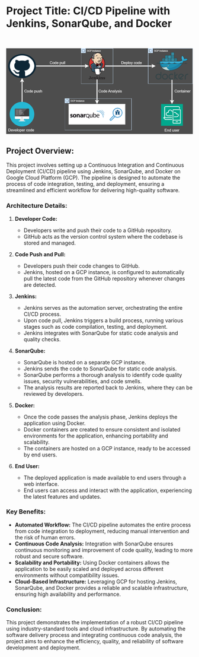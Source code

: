 # Project Title: CI/CD Pipeline with Jenkins, SonarQube, and Docker
<br>


![alt text](sonar-docker-2.png)



## **Project Overview:**
This project involves setting up a Continuous Integration and Continuous Deployment (CI/CD) pipeline using Jenkins, SonarQube, and Docker on Google Cloud Platform (GCP). The pipeline is designed to automate the process of code integration, testing, and deployment, ensuring a streamlined and efficient workflow for delivering high-quality software.

### **Architecture Details:**

1. **Developer Code:**
   - Developers write and push their code to a GitHub repository.
   - GitHub acts as the version control system where the codebase is stored and managed.

2. **Code Push and Pull:**
   - Developers push their code changes to GitHub.
   - Jenkins, hosted on a GCP instance, is configured to automatically pull the latest code from the GitHub repository whenever changes are detected.

3. **Jenkins:**
   - Jenkins serves as the automation server, orchestrating the entire CI/CD process.
   - Upon code pull, Jenkins triggers a build process, running various stages such as code compilation, testing, and deployment.
   - Jenkins integrates with SonarQube for static code analysis and quality checks.

4. **SonarQube:**
   - SonarQube is hosted on a separate GCP instance.
   - Jenkins sends the code to SonarQube for static code analysis.
   - SonarQube performs a thorough analysis to identify code quality issues, security vulnerabilities, and code smells.
   - The analysis results are reported back to Jenkins, where they can be reviewed by developers.

5. **Docker:**
   - Once the code passes the analysis phase, Jenkins deploys the application using Docker.
   - Docker containers are created to ensure consistent and isolated environments for the application, enhancing portability and scalability.
   - The containers are hosted on a GCP instance, ready to be accessed by end users.

6. **End User:**
   - The deployed application is made available to end users through a web interface.
   - End users can access and interact with the application, experiencing the latest features and updates.

### **Key Benefits:**
- **Automated Workflow:** The CI/CD pipeline automates the entire process from code integration to deployment, reducing manual intervention and the risk of human errors.
- **Continuous Code Analysis:** Integration with SonarQube ensures continuous monitoring and improvement of code quality, leading to more robust and secure software.
- **Scalability and Portability:** Using Docker containers allows the application to be easily scaled and deployed across different environments without compatibility issues.
- **Cloud-Based Infrastructure:** Leveraging GCP for hosting Jenkins, SonarQube, and Docker provides a reliable and scalable infrastructure, ensuring high availability and performance.

### **Conclusion:**
This project demonstrates the implementation of a robust CI/CD pipeline using industry-standard tools and cloud infrastructure. By automating the software delivery process and integrating continuous code analysis, the project aims to enhance the efficiency, quality, and reliability of software development and deployment.
